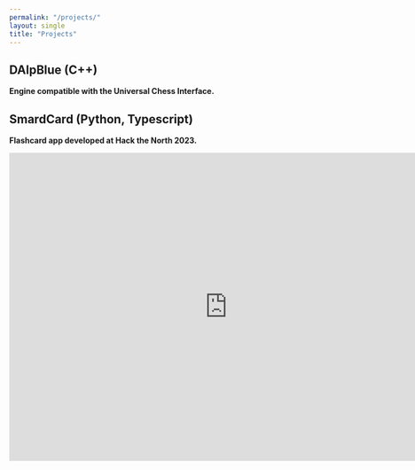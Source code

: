 ```yaml
---
permalink: "/projects/"
layout: single
title: "Projects"
---
```

## DAlpBlue (C++)
**Engine compatible with the Universal Chess Interface.**


## SmardCard (Python, Typescript)
**Flashcard app developed at Hack the North 2023.**

<iframe width="786" height="556" src="https://www.youtube.com/embed/0ZpTAK1_MqQ" title="SmardCard Demo" frameborder="0" allow="accelerometer; autoplay; clipboard-write; encrypted-media; picture-in-picture; web-share" allowfullscreen></iframe>